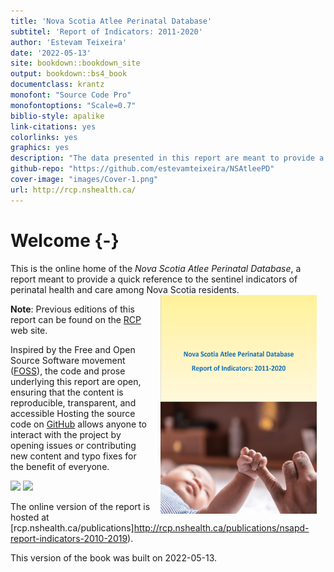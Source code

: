 ```yaml
--- 
title: 'Nova Scotia Atlee Perinatal Database'
subtitel: 'Report of Indicators: 2011-2020'
author: 'Estevam Teixeira'
date: '2022-05-13'
site: bookdown::bookdown_site
output: bookdown::bs4_book
documentclass: krantz
monofont: "Source Code Pro"
monofontoptions: "Scale=0.7"
biblio-style: apalike
link-citations: yes
colorlinks: yes
graphics: yes
description: "The data presented in this report are meant to provide a quick reference to the sentinel indicators of perinatal health and care among Nova Scotia residents. We hope this report will assist with the development and monitoring of standards of care and will trigger research questions that can be pursued by researchers and trainees."
github-repo: "https://github.com/estevamteixeira/NSAtleePD"
cover-image: "images/Cover-1.png"
url: http://rcp.nshealth.ca/
---
```




# Welcome {-}
This is the online home of the *Nova Scotia Atlee Perinatal Database*, a report meant to provide a quick reference to the sentinel indicators of perinatal health and care among Nova Scotia residents.
<a href="http://rcp.nshealth.ca/publications/nsapd-report-indicators-2010-2019"><img src="images/Cover-1.png" width="250" height="350" alt="The NS Atlee Perinatal Database cover" align="right" style="margin: 0 1em 0 1em" /></a>
  
**Note**: Previous editions of this report can be found on the [RCP](http://rcp.nshealth.ca/publications/nsapd-report-indicators-2010-2019) web site.

Inspired by the Free and Open Source Software movement ([FOSS](https://en.unesco.org/freeandopensourcesoftware)), the code and prose underlying this report are open, ensuring that the content is reproducible, transparent, and accessible
Hosting the source code on [GitHub](https://github.com/estevamteixeira/NSAtleePD/) allows anyone to interact with the project by opening issues or contributing new content and typo fixes for the benefit of everyone.

[![](https://img.shields.io/github/stars/estevamteixeira/NSAtleePD?style=for-the-badge)](https://github.com/estevamteixeira/NSAtleePD)
[![](https://img.shields.io/github/contributors/estevamteixeira/NSAtleePD?style=for-the-badge)](https://github.com/estevamteixeira/NSAtleePD/graphs/contributors)

The online version of the report is hosted at [rcp.nshealth.ca/publications]http://rcp.nshealth.ca/publications/nsapd-report-indicators-2010-2019).

This version of the book was built on 2022-05-13.
